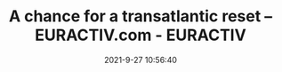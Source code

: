 ---
"title": "A chance for a transatlantic reset – EURACTIV.com - EURACTIV"
"date": "2021-9-27 10:56:40"
"feed_name": "GOOGLENEWSDRILLING"
"feed_website": "https://news.google.com/search?q=drilling%2Bincident&hl=en-US&gl=US&ceid=US:en"
"feed_rss": "https://news.google.com/rss/search?q=drilling%2Bincident&hl=en-US&gl=US&ceid=US:en"
"link": "https://www.euractiv.com/section/economy-jobs/opinion/a-chance-for-a-transatlantic-reset/"
"file": "_posts/2021-1-1-2627e26216cf258febe07827b1def2ce6b9e1150.md"
"accident": "0"
"drilling": "0"
"dead": "0"
"injured": "0"
"where": "unknown site"
"place": "unknown place"
---